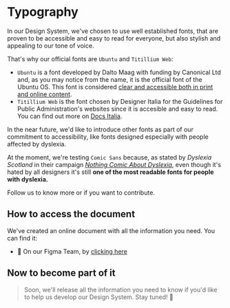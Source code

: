 # Typography
In our Design System, we've chosen to use well established fonts, that are proven to be accessible and easy to read for everyone, but also stylish and appealing to our tone of voice.

That's why our official fonts are `Ubuntu` and `Titillium Web`:
- `Ubuntu` is a font developed by Dalto Maag with funding by Canonical Ltd and, as you may notice from the name, it is the official font of the Ubuntu OS. This font is considered [clear and accessible both in print and online content](https://media.specialolympics.org/resources/brand-awareness-and-communication/branding/tools-and-templates/Ubuntu-Guide.pdf).
- `Titillium Web` is the font chosen by Designer Italia for the Guidelines for Public Administration's websites since it is accesible and easy to read. You can find out more on [Docs Italia](https://docs.italia.it/italia/designers-italia/design-linee-guida-docs/it/stabile/doc/introduzione-linee-guida-design.html).

In the near future, we'd like to introduce other fonts as part of our commitment to accessibility, like fonts designed especially with people affected by dyslexia.

At the moment, we're testing `Comic Sans` because, as stated by _Dyslexia Scotland_ in their campaign _[Nothing Comic About Dyslexia](https://www.nothingcomicaboutdyslexia.com/)_, even though it's hated by all designers it's still **one of the most readable fonts for people with dyslexia.**

Follow us to know more or if you want to contribute.

## How to access the document
We've created an online document with all the information you need. You can find it:
- 🚀 On our Figma Team, by [clicking here](https://www.figma.com/proto/x4R1D00oJorhxHxJRRY8pj/Design-System?page-id=82%3A1229&node-id=82%3A1230&viewport=562%2C416%2C0.41&scaling=scale-down-width)

## Now to become part of it
> Soon, we'll release all the information you need to know if you'd like to help us develop our Design System. Stay tuned! 💪

